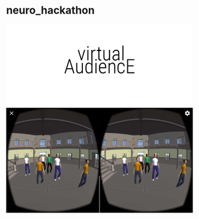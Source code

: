 # neuro_hackathon
<img src="https://github.com/olesgedz/neuro_hackathon/blob/save/images/logo.png?raw=false">
<img src="https://github.com/olesgedz/neuro_hackathon/blob/save/images/crowd_vr.jpg?raw=false">
